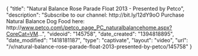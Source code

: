 {
    "title": "Natural Balance Rose Parade Float 2013 - Presented by Petco",
    "description": "Subscribe to our channel: http:\/\/bit.ly\/12dY9oO Purchase Natural Balance Dog Food here: http:\/\/www.petco.com\/petco_page_PC_naturalbalancehome.aspx?CoreCat=VM...",
    "videoid": "145758",
    "date_created": "1394818895",
    "date_modified": "1418181187",
    "type": "captivate",
    "layout": "video",
    "url": "\/v\/natural-balance-rose-parade-float-2013-presented-by-petco\/145758"
}